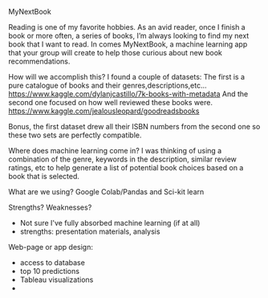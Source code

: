  MyNextBook

Reading is one of my favorite hobbies. As an avid reader, once I finish a book or more often, a series of books, I’m always looking to find my next book that I want to read. In comes MyNextBook, a machine learning app that your group will create to help those curious about new book recommendations.

How will we accomplish this? I found a couple of datasets:
The first is a pure catalogue of books and their genres,descriptions,etc…
https://www.kaggle.com/dylanjcastillo/7k-books-with-metadata 
And the second one focused on how well reviewed these books were. https://www.kaggle.com/jealousleopard/goodreadsbooks  

Bonus, the first dataset drew all their ISBN numbers from the second one so these two sets are perfectly compatible.

Where does machine learning come in?
I was thinking of using a combination of the genre, keywords in the description, similar review ratings, etc to help generate a list of potential book choices based on a book that is selected.

What are we using? Google Colab/Pandas and Sci-kit learn

Strengths? Weaknesses?
* Not sure I've fully absorbed machine learning (if at all)
* strengths: presentation materials, analysis




Web-page or app design:
* access to database
* top 10 predictions
* Tableau visualizations
* 
